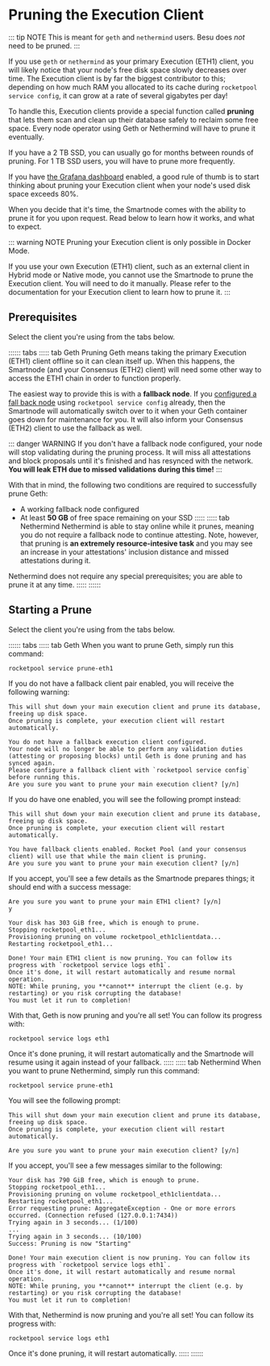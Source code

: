 # Pruning the Execution Client

::: tip NOTE
This is meant for `geth` and `nethermind` users.
Besu does *not* need to be pruned.
:::

If you use `geth` or `nethermind` as your primary Execution (ETH1) client, you will likely notice that your node's free disk space slowly decreases over time.
The Execution client is by far the biggest contributor to this; depending on how much RAM you allocated to its cache during `rocketpool service config`, it can grow at a rate of several gigabytes per day!

To handle this, Execution clients provide a special function called **pruning** that lets them scan and clean up their database safely to reclaim some free space.
Every node operator using Geth or Nethermind will have to prune it eventually.

If you have a 2 TB SSD, you can usually go for months between rounds of pruning.
For 1 TB SSD users, you will have to prune more frequently.

If you have [the Grafana dashboard](./grafana) enabled, a good rule of thumb is to start thinking about pruning your Execution client when your node's used disk space exceeds 80%.

When you decide that it's time, the Smartnode comes with the ability to prune it for you upon request.
Read below to learn how it works, and what to expect.

::: warning NOTE
Pruning your Execution client is only possible in Docker Mode.

If you use your own Execution (ETH1) client, such as an external client in Hybrid mode or Native mode, you cannot use the Smartnode to prune the Execution client.
You will need to do it manually.
Please refer to the documentation for your Execution client to learn how to prune it.
:::


## Prerequisites

Select the client you're using from the tabs below.

:::::: tabs
::::: tab Geth
Pruning Geth means taking the primary Execution (ETH1) client offline so it can clean itself up.
When this happens, the Smartnode (and your Consensus (ETH2) client) will need some other way to access the ETH1 chain in order to function properly.

The easiest way to provide this is with a **fallback node**.
If you [configured a fall back node](./fallback) using `rocketpool service config` already, then the Smartnode will automatically switch over to it when your Geth container goes down for maintenance for you.
It will also inform your Consensus (ETH2) client to use the fallback as well.

::: danger WARNING
If you don't have a fallback node configured, your node will stop validating during the pruning process.
It will miss all attestations and block proposals until it's finished and has resynced with the network.
**You will leak ETH due to missed validations during this time!**
:::

With that in mind, the following two conditions are required to successfully prune Geth:

- A working fallback node configured
- At least **50 GB** of free space remaining on your SSD
:::::
::::: tab Nethermind
Nethermind is able to stay online while it prunes, meaning you do not require a fallback node to continue attesting.
Note, however, that pruning is **an extremely resource-intesive task** and you may see an increase in your attestations' inclusion distance and missed attestations during it.

Nethermind does not require any special prerequisites; you are able to prune it at any time.
:::::
::::::


## Starting a Prune

Select the client you're using from the tabs below.

:::::: tabs
::::: tab Geth
When you want to prune Geth, simply run this command:

```
rocketpool service prune-eth1
```

If you do not have a fallback client pair enabled, you will receive the following warning:

```
This will shut down your main execution client and prune its database, freeing up disk space.
Once pruning is complete, your execution client will restart automatically.

You do not have a fallback execution client configured.
Your node will no longer be able to perform any validation duties (attesting or proposing blocks) until Geth is done pruning and has synced again.
Please configure a fallback client with `rocketpool service config` before running this.
Are you sure you want to prune your main execution client? [y/n]
```

If you do have one enabled, you will see the following prompt instead:
```
This will shut down your main execution client and prune its database, freeing up disk space.
Once pruning is complete, your execution client will restart automatically.

You have fallback clients enabled. Rocket Pool (and your consensus client) will use that while the main client is pruning.
Are you sure you want to prune your main execution client? [y/n]
```

If you accept, you'll see a few details as the Smartnode prepares things; it should end with a success message:

```
Are you sure you want to prune your main ETH1 client? [y/n]
y

Your disk has 303 GiB free, which is enough to prune.
Stopping rocketpool_eth1...
Provisioning pruning on volume rocketpool_eth1clientdata...
Restarting rocketpool_eth1...

Done! Your main ETH1 client is now pruning. You can follow its progress with `rocketpool service logs eth1`.
Once it's done, it will restart automatically and resume normal operation.
NOTE: While pruning, you **cannot** interrupt the client (e.g. by restarting) or you risk corrupting the database!
You must let it run to completion!
```

With that, Geth is now pruning and you're all set!
You can follow its progress with:

```
rocketpool service logs eth1
```

Once it's done pruning, it will restart automatically and the Smartnode will resume using it again instead of your fallback.
:::::
::::: tab Nethermind
When you want to prune Nethermind, simply run this command:

```
rocketpool service prune-eth1
```

You will see the following prompt:

```
This will shut down your main execution client and prune its database, freeing up disk space.
Once pruning is complete, your execution client will restart automatically.

Are you sure you want to prune your main execution client? [y/n]
```

If you accept, you'll see a few messages similar to the following:

```
Your disk has 790 GiB free, which is enough to prune.
Stopping rocketpool_eth1...
Provisioning pruning on volume rocketpool_eth1clientdata...
Restarting rocketpool_eth1...
Error requesting prune: AggregateException - One or more errors occurred. (Connection refused (127.0.0.1:7434))
Trying again in 3 seconds... (1/100)
...
Trying again in 3 seconds... (10/100)
Success: Pruning is now "Starting"

Done! Your main execution client is now pruning. You can follow its progress with `rocketpool service logs eth1`.
Once it's done, it will restart automatically and resume normal operation.
NOTE: While pruning, you **cannot** interrupt the client (e.g. by restarting) or you risk corrupting the database!
You must let it run to completion!
```

With that, Nethermind is now pruning and you're all set!
You can follow its progress with:

```
rocketpool service logs eth1
```

Once it's done pruning, it will restart automatically.
:::::
::::::